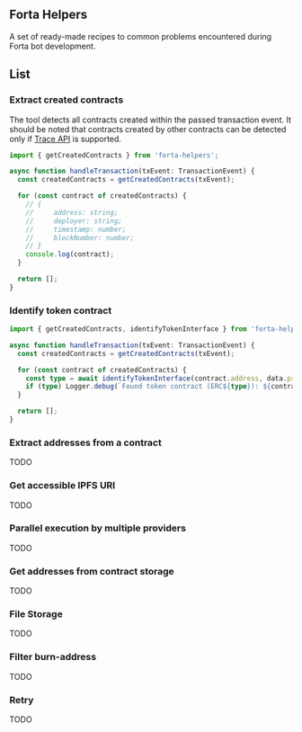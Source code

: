 ## Forta Helpers

A set of ready-made recipes to common problems encountered during Forta bot development.

## List

### Extract created contracts

The tool detects all contracts created within the passed transaction event.
It should be noted that contracts created by other contracts can be detected only
if [Trace API](https://github.com/NethermindEth/docs/blob/master/nethermind-utilities/cli/trace.md) is supported.

```ts
import { getCreatedContracts } from 'forta-helpers';

async function handleTransaction(txEvent: TransactionEvent) {
  const createdContracts = getCreatedContracts(txEvent);

  for (const contract of createdContracts) {
    // {
    //     address: string;
    //     deployer: string;
    //     timestamp: number;
    //     blockNumber: number;
    // }
    console.log(contract);
  }

  return [];
}
```

### Identify token contract

```ts
import { getCreatedContracts, identifyTokenInterface } from 'forta-helpers';

async function handleTransaction(txEvent: TransactionEvent) {
  const createdContracts = getCreatedContracts(txEvent);

  for (const contract of createdContracts) {
    const type = await identifyTokenInterface(contract.address, data.provider);
    if (type) Logger.debug(`Found token contract (ERC${type}): ${contract.address}`);
  }

  return [];
}
```

### Extract addresses from a contract

TODO

### Get accessible IPFS URI

TODO

### Parallel execution by multiple providers

TODO

### Get addresses from contract storage

TODO

### File Storage

TODO

### Filter burn-address

TODO

### Retry

TODO
